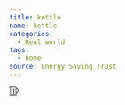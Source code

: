 ```yaml
---
title: kettle
name: kettle
categories:
  - Real world
tags:
  - home
source: Energy Saving Trust
---
```

<svg xmlns="http://www.w3.org/2000/svg" width="16" height="16" fill="currentColor" class="esti esti-kettle" viewBox="0 0 16 16">
  <path fill-rule="evenodd" clip-rule="evenodd" d="M0.143237 0.904509C-0.0645441 0.488946 0.23764 0 0.702254 0H10.75C11.7165 0 12.5 0.783502 12.5 1.75V2H13C14.6569 2 16 3.34315 16 5V7.5C16 9.15685 14.6569 10.5 13 10.5H12.5V12.25C12.5 13.2165 11.7165 14 10.75 14H3.25C2.2835 14 1.5 13.2165 1.5 12.25V3.79508C1.5 3.67865 1.47289 3.56382 1.42082 3.45967L0.143237 0.904509ZM12.5 9.5H13C14.1046 9.5 15 8.60457 15 7.5V5C15 3.89543 14.1046 3 13 3H12.5V9.5ZM11.5 12.25C11.5 12.6642 11.1642 13 10.75 13H3.25C2.83579 13 2.5 12.6642 2.5 12.25V3.79508C2.5 3.52341 2.43675 3.25546 2.31525 3.01246L1.30902 1H10.75C11.1642 1 11.5 1.33579 11.5 1.75V12.25ZM0 15.5C0 15.2239 0.223858 15 0.5 15H13C13.2761 15 13.5 15.2239 13.5 15.5C13.5 15.7761 13.2761 16 13 16H0.5C0.223858 16 0 15.7761 0 15.5ZM7 3.5C6.72386 3.5 6.5 3.72386 6.5 4C6.5 4.27614 6.72386 4.5 7 4.5H8V6.75H7C6.72386 6.75 6.5 6.97386 6.5 7.25C6.5 7.52614 6.72386 7.75 7 7.75H8V10.5H7C6.72386 10.5 6.5 10.7239 6.5 11C6.5 11.2761 6.72386 11.5 7 11.5H8.375C8.72018 11.5 9 11.2202 9 10.875V4.125C9 3.77982 8.72018 3.5 8.375 3.5H7Z"/>
</svg>